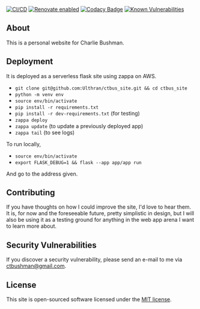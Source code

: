 [![CI/CD](https://github.com/Ulthran/ctbus_site/actions/workflows/main.yml/badge.svg)](https://github.com/Ulthran/ctbus_site/actions/workflows/main.yml)
[![Renovate enabled](https://img.shields.io/badge/renovate-enabled-brightgreen.svg)](https://renovatebot.com/)
[![Codacy Badge](https://app.codacy.com/project/badge/Grade/07edb64af1c544439190dff82571e7a5)](https://app.codacy.com/gh/Ulthran/ctbus_site/dashboard?utm_source=gh&utm_medium=referral&utm_content=&utm_campaign=Badge_grade)
[![Known Vulnerabilities](https://snyk.io/test/github/Ulthran/ctbus_site/badge.svg)](https://snyk.io/test/github/Ulthran/ctbus_site)

## About

This is a personal website for Charlie Bushman.

## Deployment

It is deployed as a serverless flask site using zappa on AWS.

-   `git clone git@github.com:Ulthran/ctbus_site.git && cd ctbus_site`
-   `python -m venv env`
-   `source env/bin/activate`
-   `pip install -r requirements.txt`
-   `pip install -r dev-requirements.txt` (for testing)
-   `zappa deploy`
-   `zappa update` (to update a previously deployed app)
-   `zappa tail` (to see logs)

To run locally,

-   `source env/bin/activate`
-   `export FLASK_DEBUG=1 && flask --app app/app run`

And go to the address given.

## Contributing

If you have thoughts on how I could improve the site, I'd love to hear them. It is, for now and the foreseeable future, pretty simplistic in design, but I will also be using it as a testing ground for anything in the web app arena I want to learn more about.

## Security Vulnerabilities

If you discover a security vulnerability, please send an e-mail to me via [ctbushman@gmail.com](mailto:ctbushman@gmail.com).

## License

This site is open-sourced software licensed under the [MIT license](https://opensource.org/licenses/MIT).
